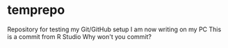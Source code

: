# temprepo
Repository for testing my Git/GitHub setup
I am now writing on my PC 
This is a commit from R Studio
Why won't you commit?

